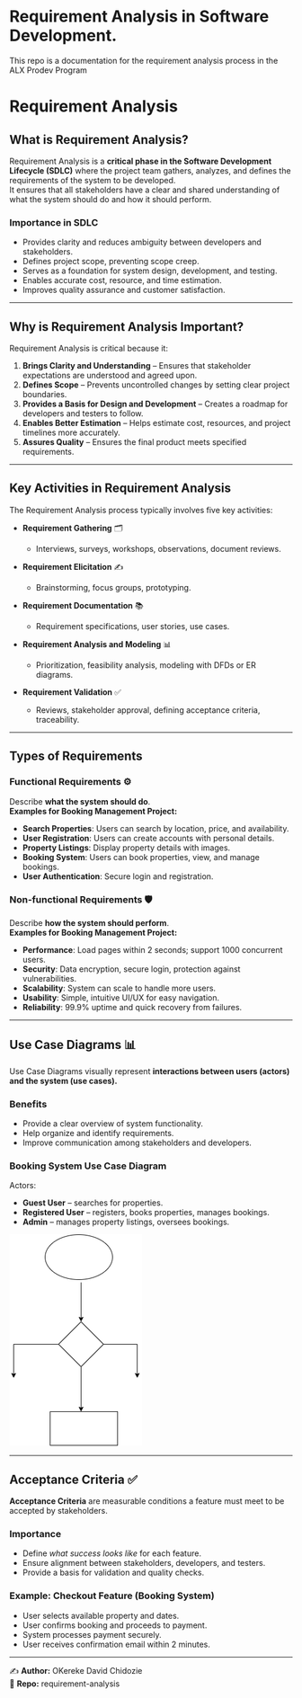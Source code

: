 # Requirement Analysis in Software Development.
This repo is a documentation for the requirement analysis process in the ALX Prodev Program

# Requirement Analysis

## What is Requirement Analysis?
Requirement Analysis is a **critical phase in the Software Development Lifecycle (SDLC)** where the project team gathers, analyzes, and defines the requirements of the system to be developed.  
It ensures that all stakeholders have a clear and shared understanding of what the system should do and how it should perform.

### Importance in SDLC
- Provides clarity and reduces ambiguity between developers and stakeholders.
- Defines project scope, preventing scope creep.
- Serves as a foundation for system design, development, and testing.
- Enables accurate cost, resource, and time estimation.
- Improves quality assurance and customer satisfaction.

---

## Why is Requirement Analysis Important?
Requirement Analysis is critical because it:
1. **Brings Clarity and Understanding** – Ensures that stakeholder expectations are understood and agreed upon.  
2. **Defines Scope** – Prevents uncontrolled changes by setting clear project boundaries.  
3. **Provides a Basis for Design and Development** – Creates a roadmap for developers and testers to follow.  
4. **Enables Better Estimation** – Helps estimate cost, resources, and project timelines more accurately.  
5. **Assures Quality** – Ensures the final product meets specified requirements.  

---

## Key Activities in Requirement Analysis
The Requirement Analysis process typically involves five key activities:

- **Requirement Gathering** 🗂️  
  - Interviews, surveys, workshops, observations, document reviews.  

- **Requirement Elicitation** ✍️  
  - Brainstorming, focus groups, prototyping.  

- **Requirement Documentation** 📚  
  - Requirement specifications, user stories, use cases.  

- **Requirement Analysis and Modeling** 📊  
  - Prioritization, feasibility analysis, modeling with DFDs or ER diagrams.  

- **Requirement Validation** ✅  
  - Reviews, stakeholder approval, defining acceptance criteria, traceability.  

---

## Types of Requirements

### Functional Requirements ⚙️
Describe **what the system should do**.  
**Examples for Booking Management Project:**
- **Search Properties**: Users can search by location, price, and availability.  
- **User Registration**: Users can create accounts with personal details.  
- **Property Listings**: Display property details with images.  
- **Booking System**: Users can book properties, view, and manage bookings.  
- **User Authentication**: Secure login and registration.  

### Non-functional Requirements 🛡️
Describe **how the system should perform**.  
**Examples for Booking Management Project:**
- **Performance**: Load pages within 2 seconds; support 1000 concurrent users.  
- **Security**: Data encryption, secure login, protection against vulnerabilities.  
- **Scalability**: System can scale to handle more users.  
- **Usability**: Simple, intuitive UI/UX for easy navigation.  
- **Reliability**: 99.9% uptime and quick recovery from failures.  

---

## Use Case Diagrams 📊
Use Case Diagrams visually represent **interactions between users (actors) and the system (use cases).**

### Benefits
- Provide a clear overview of system functionality.  
- Help organize and identify requirements.  
- Improve communication among stakeholders and developers.  

### Booking System Use Case Diagram
Actors:  
- **Guest User** – searches for properties.  
- **Registered User** – registers, books properties, manages bookings.  
- **Admin** – manages property listings, oversees bookings.  

![Booking System Use Case Diagram](./alx-booking-uc.png)  

---

## Acceptance Criteria ✅
**Acceptance Criteria** are measurable conditions a feature must meet to be accepted by stakeholders.  

### Importance
- Define *what success looks like* for each feature.  
- Ensure alignment between stakeholders, developers, and testers.  
- Provide a basis for validation and quality checks.  

### Example: Checkout Feature (Booking System)
- User selects available property and dates.  
- User confirms booking and proceeds to payment.  
- System processes payment securely.  
- User receives confirmation email within 2 minutes.  

---

✍️ **Author:** OKereke David Chidozie  
📂 **Repo:** requirement-analysis

